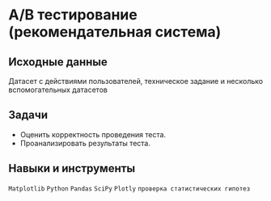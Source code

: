 # А/В тестирование (рекомендательная система)

## Исходные данные  

Датасет с действиями пользователей, техническое задание и несколько вспомогательных датасетов

## Задачи 
- Оценить корректность проведения теста.
- Проанализировать результаты теста.

## Навыки и инструменты 

`Matplotlib` `Python` `Pandas`  `SciPy`  `Plotly` `проверка статистических гипотез`